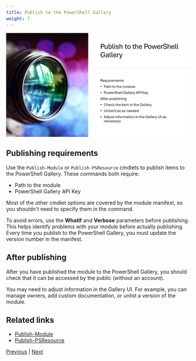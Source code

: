 ```yaml
---
title: Publish to the PowerShell Gallery
weight: 7
---
```


![Publish to the PowerShell Gallery][05]

## Publishing requirements

Use the `Publish-Module` or `Publish-PSResource` cmdlets to publish items to the PowerShell Gallery.
These commands both require:

- Path to the module
- PowerShell Gallery API Key

Most of the other cmdlet options are covered by the module manifest, so you shouldn't need to
specify them in the command.

To avoid errors, use the **WhatIf** and **Verbose** parameters before publishing. This helps
identify problems with your module before actually publishing. Every time you publish to the
PowerShell Gallery, you must update the version number in the manifest.

## After publishing

After you have published the module to the PowerShell Gallery, you should check that it can be
accessed by the public (without an account).

You may need to adjust information in the Gallery UI. For example, you can manage owners, add custom
documentation, or unlist a version of the module.

## Related links

- [Publish-Module][04]
- [Publish-PSResource][03]

[Previous][01] | [Next][02]

<!-- link references -->
[01]: ../slide6
[02]: ../slide8
[03]: https://learn.microsoft.com/powershell/module/microsoft.powershell.psresourceget/publish-psresource
[04]: https://learn.microsoft.com/powershell/module/powershellget/publish-module
[05]: slide7.png
